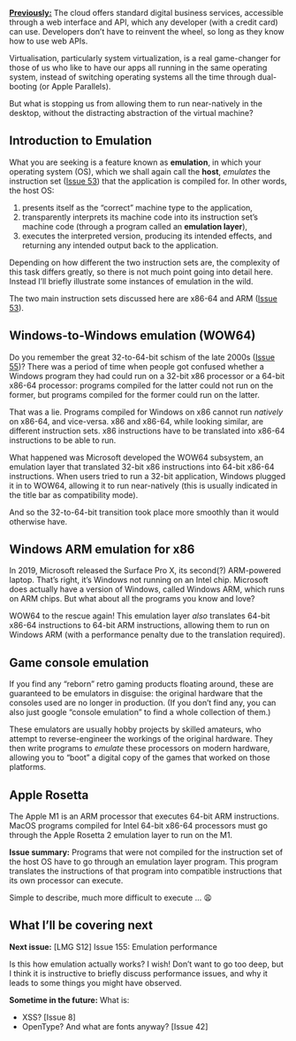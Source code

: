 [**Previously:**](https://buttondown.email/laymansguide/archive/) The cloud offers standard digital business services, accessible through a web interface and API, which any developer (with a credit card) can use. Developers don’t have to reinvent the wheel, so long as they know how to use web APIs.

Virtualisation, particularly system virtualization, is a real game-changer for those of us who like to have our apps all running in the same operating system, instead of switching operating systems all the time through dual-booting (or Apple Parallels).

But what is stopping us from allowing them to run near-natively in the desktop, without the distracting abstraction of the virtual machine?

## Introduction to Emulation

What you are seeking is a feature known as **emulation**, in which your operating system (OS), which we shall again call the **host**, *emulates* the instruction set ([Issue 53](https://buttondown.email/laymansguide/archive/lmg-s5-issue-53-the-cpu-is-an-instruction-obeying/)) that the application is compiled for. In other words, the host OS:

1. presents itself as the “correct” machine type to the application,
2. transparently interprets its machine code into its instruction set’s machine code (through a program called an **emulation layer**),
3. executes the interpreted version, producing its intended effects, and returning any intended output back to the application.

Depending on how different the two instruction sets are, the complexity of this task differs greatly, so there is not much point going into detail here. Instead I’ll briefly illustrate some instances of emulation in the wild.

The two main instruction sets discussed here are x86-64 and ARM ([Issue 53](https://buttondown.email/laymansguide/archive/lmg-s5-issue-53-the-cpu-is-an-instruction-obeying/)).

## Windows-to-Windows emulation (WOW64)

Do you remember the great 32-to-64-bit schism of the late 2000s ([Issue 55](https://buttondown.email/laymansguide/archive/lmg-s5-issue-55-addressing-memory/))? There was a period of time when people got confused whether a Windows program they had could run on a 32-bit x86 processor or a 64-bit x86-64 processor: programs compiled for the latter could not run on the former, but programs compiled for the former could run on the latter.

That was a lie. Programs compiled for Windows on x86 cannot run *natively* on x86-64, and vice-versa. x86 and x86-64, while looking similar, are different instruction sets. x86 instructions have to be translated into x86-64 instructions to be able to run.

What happened was Microsoft developed the WOW64 subsystem, an emulation layer that translated 32-bit x86 instructions into 64-bit x86-64 instructions. When users tried to run a 32-bit application, Windows plugged it in to WOW64, allowing it to run near-natively (this is usually indicated in the title bar as compatibility mode).

And so the 32-to-64-bit transition took place more smoothly than it would otherwise have.

## Windows ARM emulation for x86

In 2019, Microsoft released the Surface Pro X, its second(?) ARM-powered laptop. That’s right, it’s Windows not running on an Intel chip. Microsoft does actually have a version of Windows, called Windows ARM, which runs on ARM chips. But what about all the programs you know and love?

WOW64 to the rescue again! This emulation layer *also* translates 64-bit x86-64 instructions to 64-bit ARM instructions, allowing them to run on Windows ARM (with a performance penalty due to the translation required).

## Game console emulation

If you find any “reborn” retro gaming products floating around, these are guaranteed to be emulators in disguise: the original hardware that the consoles used are no longer in production. (If you don’t find any, you can also just google “console emulation” to find a whole collection of them.)

These emulators are usually hobby projects by skilled amateurs, who attempt to reverse-engineer the workings of the original hardware. They then write programs to *emulate* these processors on modern hardware, allowing you to “boot” a digital copy of the games that worked on those platforms.

## Apple Rosetta

The Apple M1 is an ARM processor that executes 64-bit ARM instructions. MacOS programs compiled for Intel 64-bit x86-64 processors must go through the Apple Rosetta 2 emulation layer to run on the M1.

**Issue summary:** Programs that were not compiled for the instruction set of the host OS have to go through an emulation layer program. This program translates the instructions of that program into compatible instructions that its own processor can execute.

Simple to describe, much more difficult to execute … 😩

## What I’ll be covering next

**Next issue:** [LMG S12] Issue 155: Emulation performance

Is this how emulation actually works? I wish! Don’t want to go too deep, but I think it is instructive to briefly discuss performance issues, and why it leads to some things you might have observed.

**Sometime in the future:** What is:

- XSS? [Issue 8]
- OpenType? And what are fonts anyway? [Issue 42]
